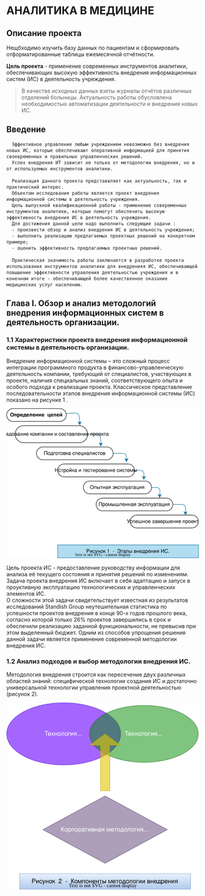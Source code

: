 #  АНАЛИТИКА  В  МЕДИЦИНЕ

## Описание проекта

 Нещбходимо изучить базу данных по пациентам и сформировать отформатированные таблицы ежемесячной отчётности.

**Цель проекта** - применение современных инструментов аналитики, обеспечивающих высокую эффективность внедрения информационных систем (ИС) в деятельность учреждения.   

 > В качестве исходных данных взяты журналы отчётов различных отделений больницы.
  Актуальность работы обусловлена необходимостью автоматизации деятельности и внедрения новых ИС.

  ## Введение

      Эффективное управление любым учреждением невозможно без внедрения новых ИС, которые обеспечивают оперативной информацией для принятия своевременных и правильных управленческих решений.   
      Успех внедрения ИТ зависит не только от методологии внедрения, но и от используемых инструментов аналитики.

      Реализация данного проекта представвляет как актуальность, так и практический интерес.   
      Объектом исследования работы является проект внедрения информационной системы в деятельность учреждения.
      Цель выпускной квалификационной работы - применение совеременных инструментов аналитики, которые помогут обеспечить высокую эффективность внедрения ИС в деятельность учреждения.   
      Для достижения данной цели надо выполнить следующие задачи :   
      - произвести обзор и анализ внедрения ИС в деятельность учреждения;   
      - выполнить реализацию предлагаемых проектных решений на конкретном примере;   
      - оценить эффективность предлагаемых проектных решений.  

      Практическая значимость работы заключается в разработке проекта использования инструментов аналитики для внедренияя ИС, обеспечивающей повышение эффективности управления деятельностью учреждения и в конечном итоге - обеспечивающей более качественное оказание медицинских услуг населению.

## Глава I. Обзор и анализ методологий внедрения информационных систем в деятельность организации.   

### 1.1 Характеристики проекта внедрения информационной системы в деятельность организации.   
 Внедрение информационной системы – это сложный процесс интеграции программного продукта в финансово-управленческую деятельность компании, требующий от специалистов, участвующих в проекте,
наличия специальных знаний, соответствующего опыта и особого подхода к реализации проекта.
Классическое представление последовательности этапов внедрения
информационной системы (ИС) показано на рисунке 1 .

![](./draw.drawio.svg)

Цель проекта ИС - предоставление руководству информации для анализа её текущего состояния и принятия решений по изменениям.   
    Задача проекта  внедрения ИС включает в себя адаптацию и запуск в проуктивную эксплуатацию технологических и управленческих элементов ИС.    
О сложности этой задачи свидетельствует известная из результатов
исследований Standish Group неутешительная статистика по успешности
проектов внедрения в конце 90-х годов прошлого века, согласно которой
только 26% проектов завершились в срок и обеспечили реализацию заданной
функциональности, не превысив при этом выделенный бюджет.
Одним из способов упрощения решения данной задачи является
применение современной методологии внедрения ИС.

### 1.2 Анализ подходов и выбор методологии внедрения ИС.

Методология внедрения строится как пересечение двух различных
областей знаний: специфической технологии создания ИС и достаточно
универсальной технологии управления проектной деятельностью (рисунок 2).

![](./draw2.svg)


  





    